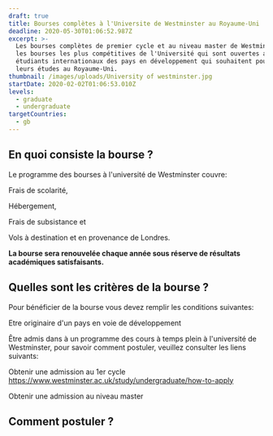```yaml
---
draft: true
title: Bourses complètes à l'Universite de Westminster au Royaume-Uni
deadline: 2020-05-30T01:06:52.987Z
excerpt: >-
  Les bourses complètes de premier cycle et au niveau master de Westminster sont
  les bourses les plus compétitives de l'Université qui sont ouvertes aux
  étudiants internationaux des pays en développement qui souhaitent poursuivre
  leurs études au Royaume-Uni.
thumbnail: /images/uploads/University of westminster.jpg
startDate: 2020-02-02T01:06:53.010Z
levels:
  - graduate
  - undergraduate
targetCountries:
  - gb
---
```

## En quoi consiste la bourse ?

Le programme des bourses à l'université de Westminster couvre:

Frais de scolarité, 

Hébergement, 

Frais de subsistance et 

Vols à destination et en provenance de Londres. 

**La bourse sera renouvelée chaque année sous réserve de résultats académiques satisfaisants.**

## Quelles sont les critères de la bourse ?

Pour bénéficier de la bourse vous devez remplir les conditions suivantes:

Etre originaire d'un pays en voie de développement 

Être admis dans à un programme des cours à temps plein à l'université de Westminster, pour savoir comment postuler, veuillez consulter les liens suivants:

Obtenir une admission au 1er cycle <https://www.westminster.ac.uk/study/undergraduate/how-to-apply>

<!--EndFragment-->

Obtenir une admission au niveau master 

## Comment postuler ?
